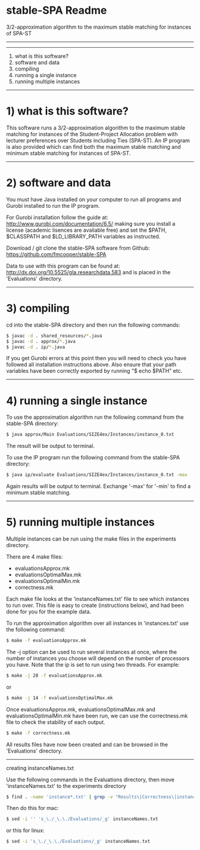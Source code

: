 # stable-SPA Readme
3/2-approximation algorithm to the maximum stable matching for instances of SPA-ST
******************************
******************************

1) what is this software?
2) software and data
3) compiling
4) running a single instance
5) running multiple instances


******************************

# 1) what is this software?

This software runs a 3/2-approximation algorithm to the maximum stable 
matching for instances of the Student-Project Allocation problem with
lecturer preferences over Students including Ties (SPA-ST). An IP program
is also provided which can find both the maximum stable matching and 
minimum stable matching for instances of SPA-ST.


******************************

# 2) software and data

You must have Java installed on your computer to run all programs and 
Gurobi installed to run the IP program.

For Gurobi installation follow the guide at: 
http://www.gurobi.com/documentation/6.5/ making sure you install a license
(academic lisences are avaliable free) and set the $PATH, $CLASSPATH and
$LD_LIBRARY_PATH variables as instructed.

Download / git clone the stable-SPA software from Github:
https://github.com/fmcooper/stable-SPA

Data to use with this program can be found at:
http://dx.doi.org/10.5525/gla.researchdata.583 and is placed in the 
'Evaluations' directory.


******************************

# 3) compiling

cd into the stable-SPA directory and then run the following commands:

```bash
$ javac -d . shared_resources/*.java
$ javac -d . approx/*.java
$ javac -d . ip/*.java
```

If you get Gurobi errors at this point then you will need to check you
have followed all installation instructions above. Also ensure that your
path variables have been correctly exported by running "$ echo $PATH" etc. 


******************************

# 4) running a single instance

To use the approximation algorithm run the following command from the 
stable-SPA directory:

```bash
$ java approx/Main Evaluations/SIZE4ex/Instances/instance_0.txt
```

The result will be output to terminal.

To use the IP program run the following command from the stable-SPA 
directory:

```bash
$ java ip/evaluate Evaluations/SIZE4ex/Instances/instance_0.txt -max
```

Again results will be output to terminal. Exchange '-max' for '-min'
to find a minimum stable matching.


******************************

# 5) running multiple instances

Multiple instances can be run using the make files in the experiments
directory.

There are 4 make files:
- evaluationsApprox.mk
- evaluationsOptimalMax.mk
- evaluationsOptimalMin.mk
- correctness.mk

Each make file looks at the 'instanceNames.txt' file to see which 
instances to run over. This file is easy to create (instructions below),
and had been done for you for the example data.

To run the approximation algorithm over all instances in 'instances.txt'
use the following command:

```bash
$ make -f evaluationsApprox.mk
```

The -j option can be used to run several instances at once, where the
number of instances you choose will depend on the number of processors
you have. Note that the ip is set to run using two threads. For example:

```bash
$ make -j 28 -f evaluationsApprox.mk
```

or
```bash
$ make -j 14 -f evaluationsOptimalMax.mk
```

Once evaluationsApprox.mk, evaluationsOptimalMax.mk and 
evaluationsOptimalMin.mk have been run, we can use the correctness.mk
file to check the stability of each output.

```bash
$ make -f correctness.mk
```

All results files have now been created and can be browsed in the 
'Evaluations' directory.


******************************

creating instanceNames.txt

Use the following commands in the Evaluations directory, then move 
'instanceNames.txt' to the experiments directory

```bash
$ find . -name 'instance*.txt' | grep -v "Results\|Correctness\|instanceNames" > instanceNames.txt
```

Then do this for mac:
```bash
$ sed -i '' 's_\./_\.\./Evaluations/_g' instanceNames.txt
```

or this for linux:
```bash
$ sed -i 's_\./_\.\./Evaluations/_g' instanceNames.txt
```
